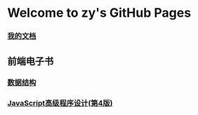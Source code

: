 # Welcome to zy's GitHub Pages

<!-- ### [github style](./guid.md) -->

### [我的文档](https://zy13.github.io/docs/)
## 前端电子书

### [数据结构](./book/数据结构.html)

### [JavaScript高级程序设计(第4版)](./book/JavaScript高级程序设计(第4版).pdf)
